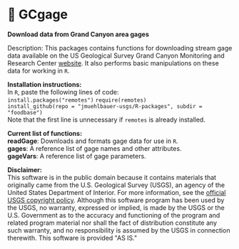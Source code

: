 # :ocean: GCgage
**Download data from Grand Canyon area gages**

Description: This packages contains functions for downloading stream gage data available on the US Geological Survey Grand Canyon Monitoring and Research Center [website](https://www.gcmrc.gov/discharge_qw_sediment/stations/GCDAMP). It also performs basic manipulations on these data for working in `R`.

__Installation instructions:__  
In `R`, paste the following lines of code:  
`install.packages("remotes")`
`require(remotes)`  
`install_github(repo = "jmuehlbauer-usgs/R-packages", subdir = "foodbase")`  
Note that the first line is unnecessary if `remotes` is already installed.

__Current list of functions:__  
__readGage__: Downloads and formats gage data for use in `R`.  
__gages__: A reference list of gage names and other attributes.  
__gageVars__: A reference list of gage parameters.

__Disclaimer:__  
This software is in the public domain because it contains materials that originally came from the U.S. Geological Survey (USGS), an agency of the United States Department of Interior. For more information, see the [official USGS copyright policy](https://www.usgs.gov/information-policies-and-instructions/copyrights-and-credits). Although this software program has been used by the USGS, no warranty, expressed or implied, is made by the USGS or the U.S. Government as to the accuracy and functioning of the program and related program material nor shall the fact of distribution constitute any such warranty, and no responsibility is assumed by the USGS in connection therewith. This software is provided "AS IS."
